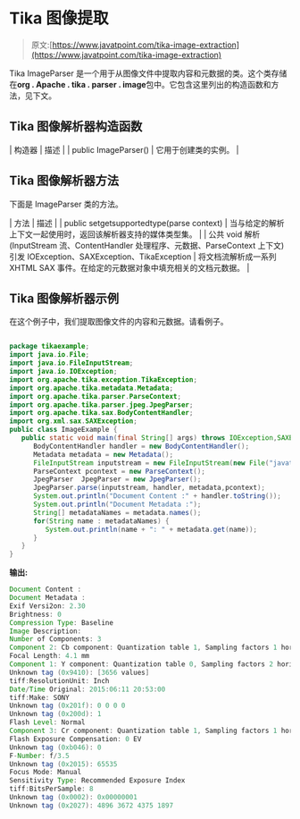 # Tika 图像提取

> 原文:[https://www.javatpoint.com/tika-image-extraction](https://www.javatpoint.com/tika-image-extraction)

Tika ImageParser 是一个用于从图像文件中提取内容和元数据的类。这个类存储在**org . Apache . tika . parser . image**包中。它包含这里列出的构造函数和方法，见下文。

## Tika 图像解析器构造函数

| 构造器 | 描述 |
| public ImageParser() | 它用于创建类的实例。 |

## Tika 图像解析器方法

下面是 ImageParser 类的方法。

| 方法 | 描述 |
| public set<mediatype>getsupportedtype(parse context)</mediatype> | 当与给定的解析上下文一起使用时，返回该解析器支持的媒体类型集。 |
| 公共 void 解析(InputStream 流、ContentHandler 处理程序、元数据、ParseContext 上下文)引发 IOException、SAXException、TikaException | 将文档流解析成一系列 XHTML SAX 事件。在给定的元数据对象中填充相关的文档元数据。 |

## Tika 图像解析器示例

在这个例子中，我们提取图像文件的内容和元数据。请看例子。

```java

package tikaexample;
import java.io.File;
import java.io.FileInputStream;
import java.io.IOException;
import org.apache.tika.exception.TikaException;
import org.apache.tika.metadata.Metadata;
import org.apache.tika.parser.ParseContext;
import org.apache.tika.parser.jpeg.JpegParser;
import org.apache.tika.sax.BodyContentHandler;
import org.xml.sax.SAXException;
public class ImageExample {
   public static void main(final String[] args) throws IOException,SAXException, TikaException {
      BodyContentHandler handler = new BodyContentHandler();
      Metadata metadata = new Metadata();
      FileInputStream inputstream = new FileInputStream(new File("javatpoint.jpg"));
      ParseContext pcontext = new ParseContext();
      JpegParser  JpegParser = new JpegParser();
      JpegParser.parse(inputstream, handler, metadata,pcontext);
      System.out.println("Document Content :" + handler.toString());
      System.out.println("Document Metadata :");
      String[] metadataNames = metadata.names();
      for(String name : metadataNames) { 		        
         System.out.println(name + ": " + metadata.get(name));
      }
   }
}

```

**输出:**

```java
Document Content :
Document Metadata :
Exif Versi2on: 2.30
Brightness: 0
Compression Type: Baseline
Image Description: 
Number of Components: 3
Component 2: Cb component: Quantization table 1, Sampling factors 1 horiz/1 vert
Focal Length: 4.1 mm
Component 1: Y component: Quantization table 0, Sampling factors 2 horiz/1 vert
Unknown tag (0x9410): [3656 values]
tiff:ResolutionUnit: Inch
Date/Time Original: 2015:06:11 20:53:00
tiff:Make: SONY
Unknown tag (0x201f): 0 0 0 0
Unknown tag (0x200d): 1
Flash Level: Normal
Component 3: Cr component: Quantization table 1, Sampling factors 1 horiz/1 vert
Flash Exposure Compensation: 0 EV
Unknown tag (0xb046): 0
F-Number: f/3.5
Unknown tag (0x2015): 65535
Focus Mode: Manual
Sensitivity Type: Recommended Exposure Index
tiff:BitsPerSample: 8
Unknown tag (0x0002): 0x00000001
Unknown tag (0x2027): 4896 3672 4375 1897

```